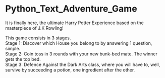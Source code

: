 # Python_Text_Adventure_Game

It is finally here, the ultimate Harry Potter Experience based on the masterpiece of J.K Rowling! 

This game consists in 3 stages.  
    Stage 1: Discover which House you belong to by answering 1 question, simple.  
    Stage 2: Coin toss in 3 rounds with your new bunk-bed mate. The winner gets 
    the top bed.   
    Stage 3: Defence Against the Dark Arts class, where you will have to, 
    well, survive by succeeding a potion, one ingredient after the other.  
    
    
